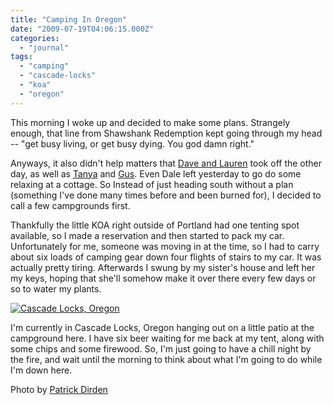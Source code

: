 ```yaml
---
title: "Camping In Oregon"
date: "2009-07-19T04:06:15.000Z"
categories: 
  - "journal"
tags: 
  - "camping"
  - "cascade-locks"
  - "koa"
  - "oregon"
---
```


This morning I woke up and decided to make some plans. Strangely enough, that line from Shawshank Redemption kept going through my head -- "get busy living, or get busy dying. You god damn right."

Anyways, it also didn't help matters that [Dave and Lauren](http://mezzoblue.com) took off the other day, as well as [Tanya](http://www.netchick.ca) and [Gus](http://gusdigital.com/2009/07/camping-quick-update/). Even Dale left yesterday to go do some relaxing at a cottage. So Instead of just heading south without a plan (something I've done many times before and been burned for), I decided to call a few campgrounds first.

Thankfully the little KOA right outside of Portland had one tenting spot available, so I made a reservation and then started to pack my car. Unfortunately for me, someone was moving in at the time, so I had to carry about six loads of camping gear down four flights of stairs to my car. It was actually pretty tiring. Afterwards I swung by my sister's house and left her my keys, hoping that she'll somehow make it over there every few days or so to water my plants.

[![Cascade Locks, Oregon](http://farm4.static.flickr.com/3155/2724733248_f62c9550bc.jpg?v=0)](http://www.flickr.com/photos/sp8254/2724733248/)

I'm currently in Cascade Locks, Oregon hanging out on a little patio at the campground here. I have six beer waiting for me back at my tent, along with some chips and some firewood. So, I'm just going to have a chill night by the fire, and wait until the morning to think about what I'm going to do while I'm down here.

Photo by [Patrick Dirden](http://www.flickr.com/people/sp8254/)
